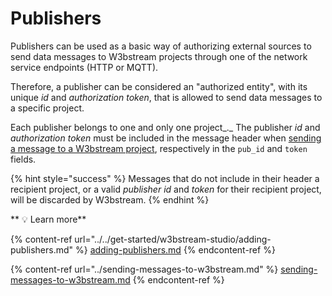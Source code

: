 # Publishers

Publishers can be used as a basic way of authorizing external sources to send data messages to W3bstream projects through one of the network service endpoints (HTTP or MQTT).&#x20;

Therefore, a publisher can be considered an "authorized entity", with its unique _id_ and _authorization_ _token_, that is allowed to send data messages to a specific project.&#x20;

Each publisher belongs to one and only one project_._ The publisher _id_ and _authorization token_ must be included in the message header when [sending a message to a W3bstream project](../sending-messages-to-w3bstream.md), respectively in the `pub_id` and `token` fields.

{% hint style="success" %}
Messages that do not include in their header a recipient project, or a valid _publisher_ _id_ and _token_ for their recipient project, will be discarded by W3bstream.
{% endhint %}

&#x20; **  **<mark style="color:purple;">**💡 Learn more**</mark>

{% content-ref url="../../get-started/w3bstream-studio/adding-publishers.md" %}
[adding-publishers.md](../../get-started/w3bstream-studio/adding-publishers.md)
{% endcontent-ref %}

{% content-ref url="../sending-messages-to-w3bstream.md" %}
[sending-messages-to-w3bstream.md](../sending-messages-to-w3bstream.md)
{% endcontent-ref %}
